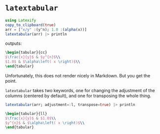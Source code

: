 # `latextabular`

```julia
using Latexify
copy_to_clipboard(true)
arr = ["x/y" :(y^n); 1.0 :(alpha(x))]
latextabular(arr) |> println
```

outputs:
```LaTeX
\begin{tabular}{cc}
$\frac{x}{y}$ & $y^{n}$\\
$1.0$ & $\alpha\left( x \right)$\\
\end{tabular}
```
Unfortunately, this does not render nicely in Markdown. But you get the point.


`latextabular` takes two keywords, one for changing the adjustment of the columns (centered by default), and one for transposing the whole thing.
```julia
latextabular(arr; adjustment=:l, transpose=true) |> println
```

```LaTeX
\begin{tabular}{ll}
$\frac{x}{y}$ & $1.0$\\
$y^{n}$ & $\alpha\left( x \right)$\\
\end{tabular}
```
